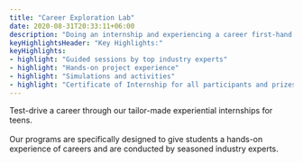 ```yaml
---
title: "Career Exploration Lab"
date: 2020-08-31T20:33:11+06:00
description: "Doing an internship and experiencing a career first-hand helps students to make more informed decisions about future careers."
keyHighlightsHeader: "Key Highlights:" 
keyHighlights:
- highlight: "Guided sessions by top industry experts"
- highlight: "Hands-on project experience"
- highlight: "Simulations and activities"
- highlight: "Certificate of Internship for all participants and prizes for top performers"
---
```


Test-drive a career through our tailor-made experiential internships for teens.
\
\
Our programs are specifically designed to give students a hands-on experience of careers and are conducted by seasoned industry experts.